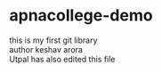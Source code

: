 # apnacollege-demo
this is my first git library
<br>
author keshav arora
<br> Utpal has also edited this file
